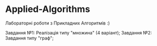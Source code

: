 # Applied-Algorithms
Лабораторні роботи з Прикладних Алгоритмів :)

Завдання №1: Реалізація типу "множина" (4 варіант);
Завдання №2: Завдання типу "граф";
